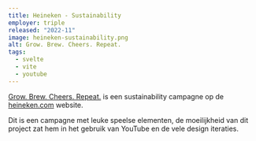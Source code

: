```yaml
---
title: Heineken - Sustainability
employer: triple
released: "2022-11"
image: heineken-sustainability.png
alt: Grow. Brew. Cheers. Repeat.
tags:
  - svelte
  - vite
  - youtube
---
```


[Grow. Brew. Cheers. Repeat.](https://www.heineken.com/global/en/sustainability) is een sustainability campagne op de [heineken.com](https://www.heineken.com/) website.

Dit is een campagne met leuke speelse elementen, de moeilijkheid van dit project zat hem in het gebruik van YouTube en de vele design iteraties.
